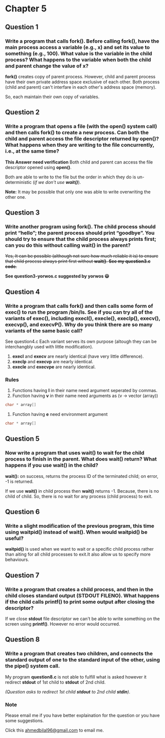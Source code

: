 # Chapter 5

## Question 1

### Write a program that calls fork(). Before calling fork(), have the main process access a variable (e.g., x) and set its value to something (e.g., 100). What value is the variable in the child process? What happens to the variable when both the child and parent change the value of x?

**fork()** creates copy of parent process.
However, child and parent process have their
own private address space exclusive of each
other. Both process (child and parent) can't
interfare in each other's address space (memory).

So, each maintain their own copy of variables.

## Question 2

### Write a program that opens a file (with the open() system call) and then calls fork() to create a new process. Can both the child and parent access the file descriptor returned by open()? What happens when they are writing to the file concurrently, i.e., at the same time?


**This Answer need verification** Both child and parent can access the file descriptor opened using **open()**.

Both are able to write to the file but the order in which they do is un-deterministic (*if we don't use **wait()***).

**Note:** It may be possible that only one was able to write overwriting the other one.

## Question 3

### Write another program using fork(). The child process should print “hello”; the parent process should print “goodbye”. You should try to ensure that the child process always prints first; can you do this without calling wait() in the parent?

~~Yes, It can be possible (although not sure how much reliable it is) to ensure that child process always print first without **wait()**.
**See my question3.c code**.~~

**See question3-yorwos.c suggested by yorwos :smiley:**

## Question 4

### Write a program that calls fork() and then calls some form of exec() to run the program /bin/ls. See if you can try all of the variants of exec(), including execl(), execle(), execlp(), execv(), execvp(), and execvP(). Why do you think there are so many variants of the same basic call?

See question4.c
Each variant serves its own purpose (altough they can be interchangbly used with little modification).

1. **execl** and **execv** are nearly identical (have very little difference).
1. **execlp** and **execvp** are nearly identical.
1. **execle** and **execvpe** are nearly identical.

### Rules

1. Functions having **l** in their name need argument seperated by commas.
1. Function having **v** in their name need arguments as (v -> vector (array))

```c
char * array[]
```

1. Function having **e** need environment argument

```c
char * array[]
```

## Question 5

### Now write a program that uses wait() to wait for the child process to finish in the parent. What does wait() return? What happens if you use wait() in the child?

**wait():** on success, returns  the  process ID of the terminated child;
on error, -1 is returned.

If we use **wait()** in child process then **wait()** returns -1. Because, there is no child
of child. So, there is no wait for any process (child process) to exit.

## Question 6

### Write a slight modification of the previous program, this time using waitpid() instead of wait(). When would waitpid() be useful?

**waitpid()** is used when we want to wait or a specific child process rather than aiting for all child processes to exit.It also allow us to specify more behaviours.

## Question 7

### Write a program that creates a child process, and then in the child closes standard output (STDOUT FILENO). What happens if the child calls printf() to print some output after closing the descriptor?

If we close **stdout** file descriptor we can't be
able to write something on the screen using
**printf()**. However no error would occurred.

## Question 8

### Write a program that creates two children, and connects the standard output of one to the standard input of the other, using the pipe() system call.

My program **question8.c** is not able to fulfill what is asked however it redirect **stdout** of 1st child to **stdout** of 2nd child.

*(Question asks to redirect 1st child **stdout** to 2nd child **stdin**)*.

### Note

Please email me if you have better explaination for the question or you have some suggestions.

Click this [ahmedbilal96@gmail.com](mailto:ahmedbilal96@gmail.com) to email me.
